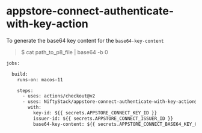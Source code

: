 # appstore-connect-authenticate-with-key-action

To generate the base64 key content for the `base64-key-content`

> $ cat path_to_p8_file | base64 -b 0


```xml
jobs:

  build:
    runs-on: macos-11

    steps:
      - uses: actions/checkout@v2
      - uses: NiftyStack/appstore-connect-authenticate-with-key-action@1.0.0
        with:
          key-id: ${{ secrets.APPSTORE_CONNECT_KEY_ID }}
          issuer-id: ${{ secrets.APPSTORE_CONNECT_ISSUER_ID }}
          base64-key-content: ${{ secrets.APPSTORE_CONNECT_BASE64_KEY_CONTENT }}
```
